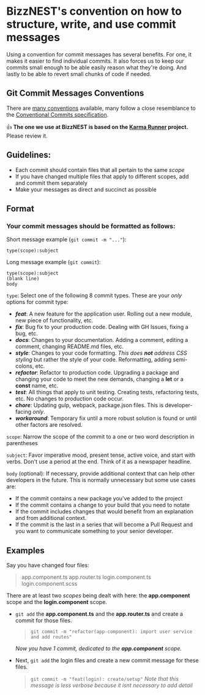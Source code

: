 # BizzNEST's convention on how to structure, write, and use commit messages

Using a convention for commit messages has several benefits. For one, it makes it easier to find individual commits. It also forces us to keep our commits small enough to be able easily reason what they're doing. And lastly to be able to revert small chunks of code if needed.

## Git Commit Messages Conventions

There are [many conventions](https://github.com/conventional-changelog/commitlint#shared-configuration) available, many follow a close resemblance to the [Conventional Commits specification](https://www.conventionalcommits.org/en/v1.0.0/).

👍 **The one we use at BizzNEST is based on the [Karma Runner](http://karma-runner.github.io/1.0/dev/git-commit-msg.html) project.** Please review it.

## Guidelines:

- Each commit should contain files that all pertain to the same _scope_
- If you have changed multiple files that apply to different scopes, add and commit them separately
- Make your messages as direct and succinct as possible

## Format

### Your commit messages should be formatted as follows:

Short message example (`git commit -m "..."`):

`type(scope):subject`

Long message example (`git commit`):
```
type(scope):subject
(blank line)
body
```

`type`: Select one of the following 8 commit types. These are your _only_ options for commit type:

- **_feat_**: A new feature for the application user. Rolling out a new module, new piece of functionality, etc.
- **_fix_**: Bug fix to your production code. Dealing with GH Issues, fixing a bug, etc.
- **_docs_**: Changes to your documentation. Adding a comment, editing a comment, changing README.md files, etc.
- **_style_**: Changes to your code formatting. _This does **not** address CSS styling_ but rather the style of your code. Reformatting, adding semi-colons, etc.
- **_refactor_**: Refactor to production code. Upgrading a package and changing your code to meet the new demands, changing a **let** or a **const** name, etc.
- **_test_**: All things that apply to unit testing. Creating tests, refactoring tests, etc. No changes to production code occur.
- **_chore_**: Updating gulp, webpack, package.json files. This is developer-facing _only_.
- **_workaround_**: Temporary fix until a more robust solution is found or until other factors are resolved.

`scope`: Narrow the scope of the commit to a one or two word description in parentheses

`subject`: Favor imperative mood, present tense, active voice, and start with verbs. Don't use a period at the end. Think of it as a newspaper headline.

`body` (optional): If necessary, provide additional context that can help other developers in the future. This is normally unnecessary but some use cases are:

- If the commit contains a new package you've added to the project
- If the commit contains a change to your build that you need to notate
- If the commit includes changes that would benefit from an explanation and from additional context.
- If the commit is the last in a series that will become a Pull Request and you want to communicate something to your senior developer.

## Examples

Say you have changed four files:

> app.component.ts
> app.router.ts
> login.component.ts
> login.component.scss

There are at least two _scopes_ being dealt with here: the **app.component** scope and the **login.component** scope.

- `git add` the **app.component.ts** and the **app.router.ts** and create a commit for those files.

  > `git commit -m "refactor(app-component): import user service and add routes"`

  _Now you have 1 commit, dedicated to the **app.component** scope._

- Next, `git add` the login files and create a new commit message for these files.
  > `git commit -m "feat(login): create/setup"`
        _Note that this message is less verbose because it isnt necessary to add detail_

